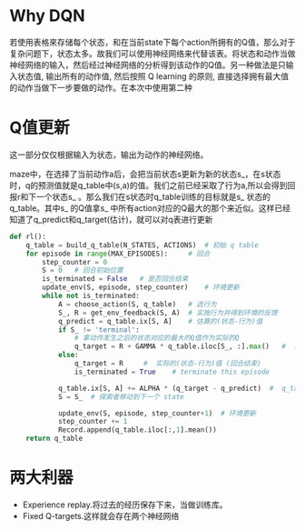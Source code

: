 # Why DQN

若使用表格來存储每个状态，和在当前state下每个action所拥有的Q值，那么对于复杂问题下，状态太多。故我们可以使用神经网络来代替该表。将状态和动作当做神经网络的输入，然后经过神经网络的分析得到该动作的Q值。另一种做法是只输入状态值, 输出所有的动作值, 然后按照 Q learning 的原则, 直接选择拥有最大值的动作当做下一步要做的动作。在本次中使用第二种

# Q值更新

这一部分仅仅根据输入为状态，输出为动作的神经网络。

maze中，在选择了当前动作a后，会把当前状态s更新为新的状态s_，在s状态时，q的预测值就是q_table中(s,a)的值。我们之前已经采取了行为a,所以会得到回报r和下一个状态s\_  。那么我们在s状态时q_table训练的目标就是s\_ 状态的q_table。其中s\_ 的Q值拿s\_ 中所有action对应的Q最大的那个来近似。这样已经知道了q\_predict和q_target(估计)，就可以对q表进行更新

```python
def rl():
    q_table = build_q_table(N_STATES, ACTIONS)  # 初始 q table
    for episode in range(MAX_EPISODES):     # 回合
        step_counter = 0
        S = 0   # 回合初始位置
        is_terminated = False   # 是否回合结束
        update_env(S, episode, step_counter)    # 环境更新
        while not is_terminated:
            A = choose_action(S, q_table)   # 选行为
            S_, R = get_env_feedback(S, A)  # 实施行为并得到环境的反馈
            q_predict = q_table.ix[S, A]    # 估算的(状态-行为)值
            if S_ != 'terminal':
                # 拿动作发生之后的状态对应的最大的Q值作为实际的Q
                q_target = R + GAMMA * q_table.iloc[S_, :].max()   #  实际的(状态-行为)值 (回合没结束)
            else:
                q_target = R     #  实际的(状态-行为)值 (回合结束)
                is_terminated = True    # terminate this episode

            q_table.ix[S, A] += ALPHA * (q_target - q_predict)  #  q_table 更新
            S = S_  # 探索者移动到下一个 state

            update_env(S, episode, step_counter+1)  # 环境更新
            step_counter += 1
            Record.append(q_table.iloc[:,1].mean())
    return q_table
```

# 两大利器

- Experience replay.将过去的经历保存下来，当做训练库。
- Fixed Q-targets.这样就会存在两个神经网络